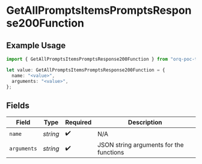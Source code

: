# GetAllPromptsItemsPromptsResponse200Function

## Example Usage

```typescript
import { GetAllPromptsItemsPromptsResponse200Function } from "orq-poc-typescript-multi-env-version/models/operations";

let value: GetAllPromptsItemsPromptsResponse200Function = {
  name: "<value>",
  arguments: "<value>",
};
```

## Fields

| Field                                   | Type                                    | Required                                | Description                             |
| --------------------------------------- | --------------------------------------- | --------------------------------------- | --------------------------------------- |
| `name`                                  | *string*                                | :heavy_check_mark:                      | N/A                                     |
| `arguments`                             | *string*                                | :heavy_check_mark:                      | JSON string arguments for the functions |